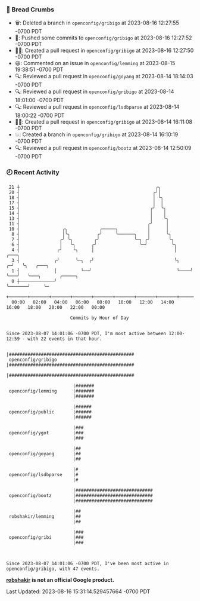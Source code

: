 ### 🍞 Bread Crumbs

 * 🗑: Deleted a branch in `openconfig/gribigo` at 2023-08-16 12:27:55 -0700 PDT
 * 🚢: Pushed some commits to `openconfig/gribigo` at 2023-08-16 12:27:52 -0700 PDT
 * ✍🏼: Created a pull request in `openconfig/gribigo` at 2023-08-16 12:27:50 -0700 PDT
 * 😃: Commented on an issue in `openconfig/lemming` at 2023-08-15 19:38:51 -0700 PDT
 * 🔍: Reviewed a pull request in  `openconfig/goyang` at 2023-08-14 18:14:03 -0700 PDT
 * 🔍: Reviewed a pull request in  `openconfig/gribigo` at 2023-08-14 18:01:00 -0700 PDT
 * 🔍: Reviewed a pull request in  `openconfig/lsdbparse` at 2023-08-14 18:00:22 -0700 PDT
 * ✍🏼: Created a pull request in `openconfig/gribigo` at 2023-08-14 16:11:08 -0700 PDT
 * 💥: Created a branch in `openconfig/gribigo` at 2023-08-14 16:10:19 -0700 PDT
 * 🔍: Reviewed a pull request in  `openconfig/bootz` at 2023-08-14 12:50:09 -0700 PDT

### 🕘 Recent Activity
```
 21 ┼                                                   ╭╮
 20 ┤                                                  ╭╯│
 18 ┤                                                  │ ╰╮
 17 ┤                                                  │  │
 15 ┤                                                 ╭╯  ╰╮
 14 ┤                                                 │    │
 13 ┤                                                 │    ╰╮
 11 ┤                                                ╭╯     │
 10 ┤                ╭╮            ╭─────╮           │      │
  8 ┤                │╰╮          ╭╯     ╰──────╮    │      ╰╮
  7 ┤               ╭╯ ╰╮        ╭╯             ╰─╮ ╭╯       ╰╮
  6 ┤               │   ╰╮      ╭╯                ╰─╯         ╰╮
  4 ┤              ╭╯    ╰╮     │                              │       ╭───╮
  3 ┤             ╭╯      ╰─╮  ╭╯                              ╰╮    ╭─╯   ╰╮   ╭───╮
  1 ┤             │         ╰──╯                                ╰────╯      ╰───╯   ╰───╮       ╭─────╮
  0 ┼─────────────╯                                                                     ╰───────╯     ╰─
    +───────+───────+───────+───────+───────+───────+───────+───────+───────+───────+───────+───────+────
  00:00   02:00   04:00   06:00   08:00   10:00   12:00   14:00   16:00   18:00   20:00   22:00   00:00   

						Commits by Hour of Day


Since 2023-08-07 14:01:06 -0700 PDT, I'm most active between 12:00-12:59 - with 22 events in that hour.

```



```
                         |###############################################
 openconfig/gribigo      |###############################################
                         |###############################################

                         |#######
 openconfig/lemming      |#######
                         |#######

                         |######
 openconfig/public       |######
                         |######

                         |###
 openconfig/ygot         |###
                         |###

                         |##
 openconfig/goyang       |##
                         |##

                         |#
 openconfig/lsdbparse    |#
                         |#

                         |#############################
 openconfig/bootz        |#############################
                         |#############################

                         |##
 robshakir/lemming       |##
                         |##

                         |###
 openconfig/gribi        |###
                         |###



Since 2023-08-07 14:01:06 -0700 PDT, I've been most active in openconfig/gribigo, with 47 events.

```
**[robshakir](mailto:robjs@google.com) is not an official Google product.**  


Last Updated: 2023-08-16 15:31:14.529457664 -0700 PDT
